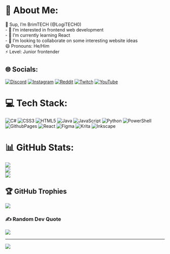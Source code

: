 # 💫 About Me:
👋 Sup, I’m BrimTECH (@LogiTECH0)<br>- 👀 I’m interested in frontend web development<br>- 🌱 I’m currently learning React<br>- 💞️ I’m looking to collaborate on some interesting website ideas<br>😄 Pronouns: He/Him<br>⚡ Level: Junior frontender<br>


## 🌐 Socials:
[![Discord](https://img.shields.io/badge/Discord-%237289DA.svg?logo=discord&logoColor=white)](https://discord.gg/https://discord.gg/7gQZHST5) [![Instagram](https://img.shields.io/badge/Instagram-%23E4405F.svg?logo=Instagram&logoColor=white)](https://instagram.com/ukr.developer) [![Reddit](https://img.shields.io/badge/Reddit-%23FF4500.svg?logo=Reddit&logoColor=white)](https://reddit.com/user/PearOk1042) [![Twitch](https://img.shields.io/badge/Twitch-%239146FF.svg?logo=Twitch&logoColor=white)](https://twitch.tv/SuoH73) [![YouTube](https://img.shields.io/badge/YouTube-%23FF0000.svg?logo=YouTube&logoColor=white)](https://youtube.com/@@brimtech1) 

# 💻 Tech Stack:
![C#](https://img.shields.io/badge/c%23-%23239120.svg?style=for-the-badge&logo=csharp&logoColor=white) ![CSS3](https://img.shields.io/badge/css3-%231572B6.svg?style=for-the-badge&logo=css3&logoColor=white) ![HTML5](https://img.shields.io/badge/html5-%23E34F26.svg?style=for-the-badge&logo=html5&logoColor=white) ![Java](https://img.shields.io/badge/java-%23ED8B00.svg?style=for-the-badge&logo=openjdk&logoColor=white) ![JavaScript](https://img.shields.io/badge/javascript-%23323330.svg?style=for-the-badge&logo=javascript&logoColor=%23F7DF1E) ![Python](https://img.shields.io/badge/python-3670A0?style=for-the-badge&logo=python&logoColor=ffdd54) ![PowerShell](https://img.shields.io/badge/PowerShell-%235391FE.svg?style=for-the-badge&logo=powershell&logoColor=white) ![GithubPages](https://img.shields.io/badge/github%20pages-121013?style=for-the-badge&logo=github&logoColor=white) ![React](https://img.shields.io/badge/react-%2320232a.svg?style=for-the-badge&logo=react&logoColor=%2361DAFB) ![Figma](https://img.shields.io/badge/figma-%23F24E1E.svg?style=for-the-badge&logo=figma&logoColor=white) ![Krita](https://img.shields.io/badge/Krita-203759?style=for-the-badge&logo=krita&logoColor=EEF37B) ![Inkscape](https://img.shields.io/badge/Inkscape-e0e0e0?style=for-the-badge&logo=inkscape&logoColor=080A13)
# 📊 GitHub Stats:
![](https://github-readme-stats.vercel.app/api?username=LogiTECH0&theme=tokyonight&hide_border=false&include_all_commits=true&count_private=false)<br/>
![](https://github-readme-streak-stats.herokuapp.com/?user=LogiTECH0&theme=tokyonight&hide_border=false)<br/>
![](https://github-readme-stats.vercel.app/api/top-langs/?username=LogiTECH0&theme=tokyonight&hide_border=false&include_all_commits=true&count_private=false&layout=compact)

## 🏆 GitHub Trophies
![](https://github-profile-trophy.vercel.app/?username=LogiTECH0&theme=tokyonight&no-frame=false&no-bg=false&margin-w=4)

### ✍️ Random Dev Quote
![](https://quotes-github-readme.vercel.app/api?type=horizontal&theme=tokyonight)

---
[![](https://visitcount.itsvg.in/api?id=LogiTECH0&icon=2&color=11)](https://visitcount.itsvg.in)

<!-- Proudly created with GPRM ( https://gprm.itsvg.in ) -->
